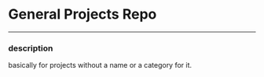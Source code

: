 # General Projects Repo
----
### description
basically for projects without a name or a category for it.
